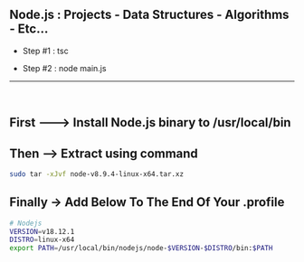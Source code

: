 ## Node.js : Projects - Data Structures - Algorithms - Etc...

- Step #1 : tsc

- Step #2 : node main.js
---

<br  />

## First ---> Install Node.js binary to /usr/local/bin
## Then --> Extract using command
~~~bash
sudo tar -xJvf node-v8.9.4-linux-x64.tar.xz
~~~
## Finally -> Add Below To The End Of Your .profile
~~~bash
# Nodejs
VERSION=v18.12.1
DISTRO=linux-x64
export PATH=/usr/local/bin/nodejs/node-$VERSION-$DISTRO/bin:$PATH
~~~
